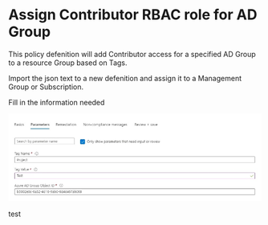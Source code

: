 # Assign Contributor RBAC role for AD Group

This policy defenition will add Contributor access for a specified AD Group to a resource Group based on Tags.

Import the json text to a new defenition and assign it to a Management Group or Subscription.

Fill in the information needed

![Parameters](https://github.com/jantorep/CustomAzurePolicys/blob/main/Defenitions/RBAC/Assign%20Contributor%20RBAC%20role%20for%20an%20AD%20group%20to%20a%20resource%20group/parameters.jpg)


test